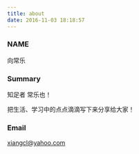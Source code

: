 ```yaml
---
title: about
date: 2016-11-03 18:18:57
---
```


### NAME
向常乐

### Summary
知足者 常乐也！

把生活、学习中的点点滴滴写下来分享给大家！

### Email
xiangcl@yahoo.com
